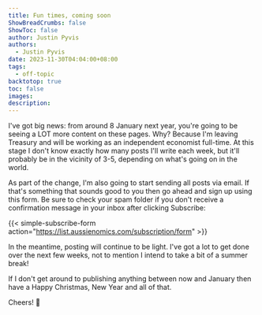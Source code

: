 ```yaml
---
title: Fun times, coming soon
ShowBreadCrumbs: false
ShowToc: false
author: Justin Pyvis
authors:
  - Justin Pyvis
date: 2023-11-30T04:04:00+08:00
tags:
  - off-topic
backtotop: true
toc: false
images: 
description:
---
```

I've got big news: from around 8 January next year, you're going to be seeing a LOT more content on these pages. Why? Because I'm leaving Treasury and will be working as an independent economist full-time. At this stage I don't know exactly how many posts I'll write each week, but it'll probably be in the vicinity of 3-5, depending on what's going on in the world.

As part of the change, I'm also going to start sending all posts via email. If that's something that sounds good to you then go ahead and sign up using this form. Be sure to check your spam folder if you don't receive a confirmation message in your inbox after clicking Subscribe:

{{< simple-subscribe-form action="https://list.aussienomics.com/subscription/form" >}}

In the meantime, posting will continue to be light. I've got a lot to get done over the next few weeks, not to mention I intend to take a bit of a summer break!

If I don't get around to publishing anything between now and January then have a Happy Christmas, New Year and all of that. 

Cheers! 🍻